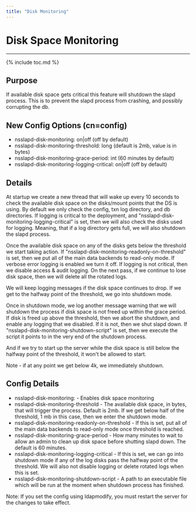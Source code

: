 ```yaml
---
title: "Disk Monitoring"
---
```


# Disk Space Monitoring
-----------------------

{% include toc.md %}

Purpose
-------

If available disk space gets critical this feature will shutdown the slapd process. This is to prevent the slapd process from crashing, and possibly corrupting the db.

New Config Options (cn=config)
------------------------------

-   nsslapd-disk-monitoring: on\|off (off by default)
-   nsslapd-disk-monitoring-threshold: long (default is 2mb, value is in bytes)
-   nsslapd-disk-monitoring-grace-period: int (60 minutes by default)
-   nsslapd-disk-monitoring-logging-critical: on\|off (off by default)

Details
-------

At startup we create a new thread that will wake up every 10 seconds to check the available disk space on the disks/mount points that the DS is using. By default we only check the config, txn log directory, and db directories. If logging is critical to the deployment, and "nsslapd-disk-monitoring-logging-critical" is set, then we will also check the disks used for logging. Meaning, that if a log directory gets full, we will also shutdown the slapd process.

Once the available disk space on any of the disks gets below the threshold we start taking action. If "nsslapd-disk-monitoring-readonly-on-threshold" is set, then we put all of the main data backends to read-only mode. If verbose error logging is enabled we turn it off. If logging is not critical, then we disable access & audit logging. On the next pass, if we continue to lose disk space, then we will delete all the rotated logs.

We will keep logging messages if the disk space continues to drop. If we get to the halfway point of the threshold, we go into shutdown mode.

Once in shutdown mode, we log another message warning that we will shutdown the process if disk space is not freed up within the grace period. If disk is freed up above the threshold, then we abort the shutdown, and enable any logging that we disabled. If it is not, then we shut slapd down. If "nsslapd-disk-monitoring-shutdown-script" is set, then we execute the script it points to in the very end of the shutdown process.

And if we try to start up the server while the disk space is still below the halfway point of the threshold, it won't be allowed to start.

Note - if at any point we get below 4k, we immediately shutdown.

Config Details
--------------

-   nsslapd-disk-monitoring: - Enables disk space monitoring
-   nsslapd-disk-monitoring-threshold - The available disk space, in bytes, that will trigger the process. Default is 2mb. If we get below half of the threshold, 1 mb in this case, then we enter the shutdown mode.
-   nsslapd-disk-monitoring-readonly-on-threshold - If this is set, put all of the main data backends to read-only mode once threshold is reached.
-   nsslapd-disk-monitoring-grace-period - How many minutes to wait to allow an admin to clean up disk space before shutting slapd down. The default is 60 minutes.
-   nsslapd-disk-monitoring-logging-critical - If this is set, we can go into shutdown mode if any of the log disks pass the halfway point of the threshold. We will also not disable logging or delete rotated logs when this is set.
-   nsslapd-disk-monitoring-shutdown-script - A path to an executable file which will be run at the moment when shutdown process has finished.

Note: If you set the config using ldapmodify, you must restart the server for the changes to take effect.

